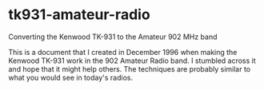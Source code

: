 tk931-amateur-radio
===================

Converting the Kenwood TK-931 to the Amateur 902 MHz band

This is a document that I created in December 1996 when making the Kenwood TK-931 work in the 902 Amateur Radio band. I stumbled across it and hope that it might help others.  The techniques are probably similar to what you would see in today's radios.

